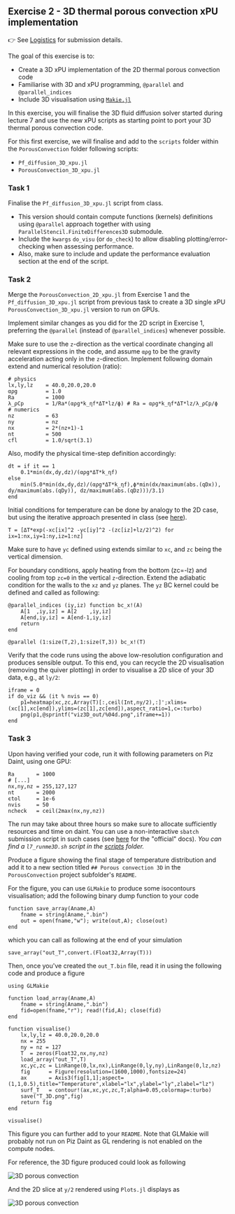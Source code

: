 <!--This file was generated, do not modify it.-->
## Exercise 2 - **3D thermal porous convection xPU implementation**

👉 See [Logistics](/logistics/#submission) for submission details.

The goal of this exercise is to:
- Create a 3D xPU implementation of the 2D thermal porous convection code
- Familiarise with 3D and xPU programming, `@parallel` and `@parallel_indices`
- Include 3D visualisation using [`Makie.jl`](https://docs.makie.org/stable/)

In this exercise, you will finalise the 3D fluid diffusion solver started during lecture 7 and use the new xPU scripts as starting point to port your 3D thermal porous convection code.

For this first exercise, we will finalise and add to the `scripts` folder within the `PorousConvection` folder following scripts:
- `Pf_diffusion_3D_xpu.jl`
- `PorousConvection_3D_xpu.jl`

### Task 1

Finalise the `Pf_diffusion_3D_xpu.jl` script from class.
- This version should contain compute functions (kernels) definitions using `@parallel` approach together with using `ParallelStencil.FiniteDifferences3D` submodule.
- Include the `kwargs` `do_visu` (or `do_check`) to allow disabling plotting/error-checking when assessing performance.
- Also, make sure to include and update the performance evaluation section at the end of the script.

### Task 2

Merge the `PorousConvection_2D_xpu.jl` from Exercise 1 and the `Pf_diffusion_3D_xpu.jl` script from previous task to create a 3D single xPU `PorousConvection_3D_xpu.jl` version to run on GPUs.

Implement similar changes as you did for the 2D script in Exercise 1, preferring the `@parallel` (instead of `@parallel_indices`) whenever possible.

Make sure to use the `z`-direction as the vertical coordinate changing all relevant expressions in the code, and assume `αρg` to be the gravity acceleration acting only in the `z`-direction. Implement following domain extend and numerical resolution (ratio):

````julia:ex1
# physics
lx,ly,lz    = 40.0,20.0,20.0
αρg         = 1.0
Ra          = 1000
λ_ρCp       = 1/Ra*(αρg*k_ηf*ΔT*lz/ϕ) # Ra = αρg*k_ηf*ΔT*lz/λ_ρCp/ϕ
# numerics
nz          = 63
ny          = nz
nx          = 2*(nz+1)-1
nt          = 500
cfl         = 1.0/sqrt(3.1)
````

Also, modify the physical time-step definition accordingly:

````julia:ex2
dt = if it == 1
    0.1*min(dx,dy,dz)/(αρg*ΔT*k_ηf)
else
    min(5.0*min(dx,dy,dz)/(αρg*ΔT*k_ηf),ϕ*min(dx/maximum(abs.(qDx)), dy/maximum(abs.(qDy)), dz/maximum(abs.(qDz)))/3.1)
end
````

Initial conditions for temperature can be done by analogy to the 2D case, but using the iterative approach presented in class (see [here](#towards_3d_thermal_porous_convection)).

````julia:ex3
T = [ΔT*exp(-xc[ix]^2 -yc[iy]^2 -(zc[iz]+lz/2)^2) for ix=1:nx,iy=1:ny,iz=1:nz]
````

Make sure to have `yc` defined using extends similar to `xc`, and `zc` being the vertical dimension.

For boundary conditions, apply heating from the bottom (zc=-lz) and cooling from top `zc=0` in the vertical `z`-direction. Extend the adiabatic condition for the walls to the `xz` and `yz` planes. The `yz` BC kernel could be defined and called as following:

````julia:ex4
@parallel_indices (iy,iz) function bc_x!(A)
    A[1  ,iy,iz] = A[2    ,iy,iz]
    A[end,iy,iz] = A[end-1,iy,iz]
    return
end

@parallel (1:size(T,2),1:size(T,3)) bc_x!(T)
````

Verify that the code runs using the above low-resolution configuration and produces sensible output. To this end, you can recycle the 2D visualisation (removing the quiver plotting) in order to visualise a 2D slice of your 3D data, e.g., at `ly/2`:

````julia:ex5
iframe = 0
if do_viz && (it % nvis == 0)
    p1=heatmap(xc,zc,Array(T)[:,ceil(Int,ny/2),:]';xlims=(xc[1],xc[end]),ylims=(zc[1],zc[end]),aspect_ratio=1,c=:turbo)
    png(p1,@sprintf("viz3D_out/%04d.png",iframe+=1))
end
````

### Task 3

Upon having verified your code, run it with following parameters on Piz Daint, using one GPU:

````julia:ex6
Ra       = 1000
# [...]
nx,ny,nz = 255,127,127
nt       = 2000
ϵtol     = 1e-6
nvis     = 50
ncheck   = ceil(2max(nx,ny,nz))
````

The run may take about three hours so make sure to allocate sufficiently resources and time on daint. You can use a non-interactive `sbatch` submission script in such cases (see [here](https://user.cscs.ch/access/running/) for the "official" docs). _You can find a `l7_runme3D.sh` script in the [scripts](https://github.com/eth-vaw-glaciology/course-101-0250-00/blob/main/scripts/) folder._

Produce a figure showing the final stage of temperature distribution and add it to a new section titled `## Porous convection 3D` in the `PorousConvection` project subfolder's `README`.

For the figure, you can use `GLMakie` to produce some isocontours visualisation; add the following binary dump function to your code

````julia:ex7
function save_array(Aname,A)
    fname = string(Aname,".bin")
    out = open(fname,"w"); write(out,A); close(out)
end
````

which you can call as following at the end of your simulation

````julia:ex8
save_array("out_T",convert.(Float32,Array(T)))
````

Then, once you've created the `out_T.bin` file, read it in using the following code and produce a figure

````julia:ex9
using GLMakie

function load_array(Aname,A)
    fname = string(Aname,".bin")
    fid=open(fname,"r"); read!(fid,A); close(fid)
end

function visualise()
    lx,ly,lz = 40.0,20.0,20.0
    nx = 255
    ny = nz = 127
    T  = zeros(Float32,nx,ny,nz)
    load_array("out_T",T)
    xc,yc,zc = LinRange(0,lx,nx),LinRange(0,ly,ny),LinRange(0,lz,nz)
    fig      = Figure(resolution=(1600,1000),fontsize=24)
    ax       = Axis3(fig[1,1];aspect=(1,1,0.5),title="Temperature",xlabel="lx",ylabel="ly",zlabel="lz")
    surf_T   = contour!(ax,xc,yc,zc,T;alpha=0.05,colormap=:turbo)
    save("T_3D.png",fig)
    return fig
end

visualise()
````

This figure you can further add to your `README`. Note that GLMakie will probably not run on Piz Daint as GL rendering is not enabled on the compute nodes.

For reference, the 3D figure produced could look as following

![3D porous convection](../assets/literate_figures/l7_ex2_porous_convect.png)

And the 2D slice at `y/2` rendered using `Plots.jl` displays as

![3D porous convection](../assets/literate_figures/l7_ex2_porous_convect_sl.png)

